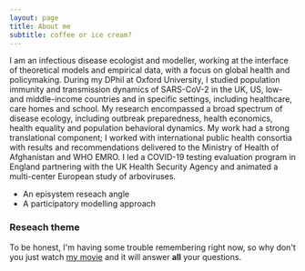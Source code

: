 ```yaml
---
layout: page
title: About me
subtitle: coffee or ice cream?
---
```


I am an infectious disease ecologist and modeller, working at the interface of theoretical models and empirical data, with a focus on global health and policymaking. During my DPhil at Oxford University, I studied population immunity and transmission dynamics of SARS-CoV-2 in the UK, US, low-and middle-income countries and in specific settings, including healthcare, care homes and school. My research encompassed a broad spectrum of disease ecology, including outbreak preparedness, health economics, health equality and population behavioral dynamics. My work had a strong translational component; I worked with international public health consortia with results and recommendations delivered to the Ministry of Health of Afghanistan and WHO EMRO. I led a COVID-19 testing evaluation program in England partnering with the UK Health Security Agency and animated a multi-center European study of arboviruses.   

- An episystem reseach angle
- A participatory modelling approach

### Reseach theme

To be honest, I'm having some trouble remembering right now, so why don't you just watch [my movie](https://en.wikipedia.org/wiki/The_Princess_Bride_%28film%29) and it will answer **all** your questions.
